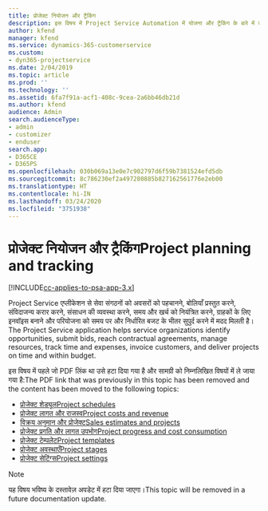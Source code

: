 ```yaml
---
title: प्रोजेक्ट नियोजन और ट्रैकिंग
description: इस विषय में Project Service Automation में योजना और ट्रैकिंग के बारे में जानकारी दी गई है।
author: kfend
manager: kfend
ms.service: dynamics-365-customerservice
ms.custom:
- dyn365-projectservice
ms.date: 2/04/2019
ms.topic: article
ms.prod: ''
ms.technology: ''
ms.assetid: 6fa7f91a-acf1-408c-9cea-2a6bb46db21d
ms.author: kfend
audience: Admin
search.audienceType:
- admin
- customizer
- enduser
search.app:
- D365CE
- D365PS
ms.openlocfilehash: 030b069a13e0e7c902797d6f59b7381524efd5db
ms.sourcegitcommit: 8c786230ef2a497280885b827162561776e2eb00
ms.translationtype: HT
ms.contentlocale: hi-IN
ms.lasthandoff: 03/24/2020
ms.locfileid: "3751938"
---
```

# <a name="project-planning-and-tracking"></a><span data-ttu-id="6d9f8-103">प्रोजेक्ट नियोजन और ट्रैकिंग</span><span class="sxs-lookup"><span data-stu-id="6d9f8-103">Project planning and tracking</span></span>

[!INCLUDE[cc-applies-to-psa-app-3.x](../../includes/cc-applies-to-psa-app-3x.md)]

<span data-ttu-id="6d9f8-104">Project Service एप्लीकेशन से सेवा संगठनों को अवसरों को पहचानने, बोलियाँ प्रस्तुत करने, संविदाजन्य करार करने, संसाधन की व्यवस्था करने, समय और खर्च को नियंत्रित करने, ग्राहकों के लिए इनवॉइस बनाने और परियोजना को समय पर और निर्धारित बजट के भीतर सुपुर्द करने में मदद मिलती है।</span><span class="sxs-lookup"><span data-stu-id="6d9f8-104">The Project Service application helps service organizations identify opportunities, submit bids, reach contractual agreements, manage resources, track time and expenses, invoice customers, and deliver projects on time and within budget.</span></span> 

<span data-ttu-id="6d9f8-105">इस विषय में पहले जो PDF लिंक था उसे हटा दिया गया है और सामग्री को निम्नलिखित विषयों में ले जाया गया है:</span><span class="sxs-lookup"><span data-stu-id="6d9f8-105">The PDF link that was previously in this topic has been removed and the content has been moved to the following topics:</span></span>

- [<span data-ttu-id="6d9f8-106">प्रोजेक्ट शेड्यूल</span><span class="sxs-lookup"><span data-stu-id="6d9f8-106">Project schedules</span></span>](../project-creating.md)
- [<span data-ttu-id="6d9f8-107">प्रोजेक्ट लागत और राजस्व</span><span class="sxs-lookup"><span data-stu-id="6d9f8-107">Project costs and revenue</span></span>](../project-estimating.md)
- [<span data-ttu-id="6d9f8-108">विक्रय अनुमान और प्रोजेक्ट</span><span class="sxs-lookup"><span data-stu-id="6d9f8-108">Sales estimates and projects</span></span>](../project-leveraging.md)
- [<span data-ttu-id="6d9f8-109">प्रोजेक्ट प्रगति और लागत उपभोग</span><span class="sxs-lookup"><span data-stu-id="6d9f8-109">Project progress and cost consumption</span></span>](../project-tracking.md)
- [<span data-ttu-id="6d9f8-110">प्रोजेक्ट टेम्पलेट</span><span class="sxs-lookup"><span data-stu-id="6d9f8-110">Project templates</span></span>](../project-templates.md)
- [<span data-ttu-id="6d9f8-111">प्रोजेक्ट अवस्थाएँ</span><span class="sxs-lookup"><span data-stu-id="6d9f8-111">Project stages</span></span>](../project-stages.md)
- [<span data-ttu-id="6d9f8-112">प्रोजेक्ट सेटिंग्‍स</span><span class="sxs-lookup"><span data-stu-id="6d9f8-112">Project settings</span></span>](../project-settings.md)

> [!NOTE]
> <span data-ttu-id="6d9f8-113">यह विषय भविष्य के दस्तावेज़ अपडेट में हटा दिया जाएगा।</span><span class="sxs-lookup"><span data-stu-id="6d9f8-113">This topic will be removed in a future documentation update.</span></span> 
